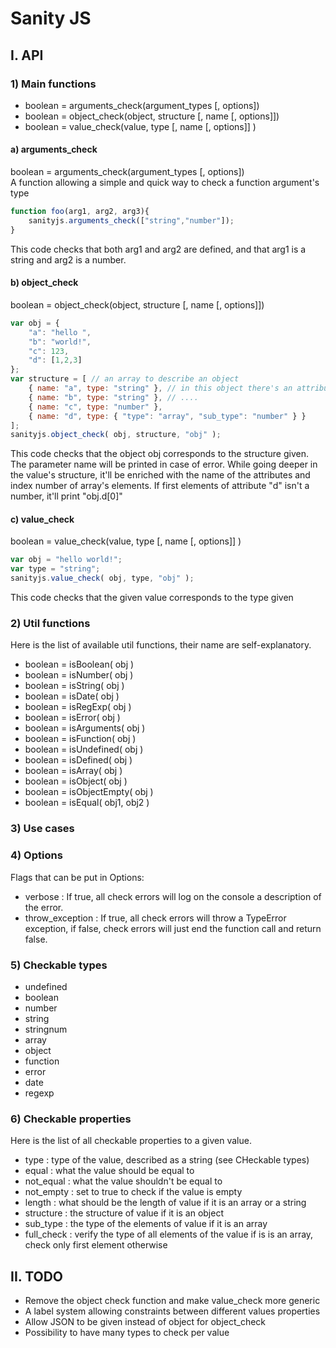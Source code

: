 # Sanity JS

## I. API
### 1) Main functions
* boolean = arguments_check(argument_types [, options]) 
* boolean = object_check(object, structure [, name [, options]])
* boolean = value_check(value, type [, name [, options]] ) 

#### a) arguments_check
boolean = arguments_check(argument_types [, options])  
A function allowing a simple and quick way to check a function argument's type
```javascript
function foo(arg1, arg2, arg3){
	sanityjs.arguments_check(["string","number"]);
}
```
This code checks that both arg1 and arg2 are defined, and that arg1 is a string and arg2 is a number.

#### b) object_check
boolean = object_check(object, structure [, name [, options]])
```javascript
var obj = {
	"a": "hello ",
	"b": "world!",
	"c": 123,
	"d": [1,2,3]
};
var structure = [ // an array to describe an object
	{ name: "a", type: "string" }, // in this object there's an attribute called "a" that is a string
	{ name: "b", type: "string" }, // ....
	{ name: "c", type: "number" },
	{ name: "d", type: { "type": "array", "sub_type": "number" } }
];
sanityjs.object_check( obj, structure, "obj" );
```
This code checks that the object obj corresponds to the structure given.
The parameter name will be printed in case of error. While going deeper in the value's structure, it'll be enriched with the name of the attributes and index number of array's elements.
If first elements of attribute "d" isn't a number, it'll print "obj.d[0]"

#### c) value_check
boolean = value_check(value, type [, name [, options]] ) 
```javascript
var obj = "hello world!";
var type = "string";
sanityjs.value_check( obj, type, "obj" );
```
This code checks that the given value corresponds to the type given

### 2) Util functions
Here is the list of available util functions, their name are self-explanatory.
* boolean = isBoolean( obj )
* boolean = isNumber( obj )
* boolean = isString( obj )
* boolean = isDate( obj )
* boolean = isRegExp( obj )
* boolean = isError( obj )
* boolean = isArguments( obj )
* boolean = isFunction( obj )
* boolean = isUndefined( obj )
* boolean = isDefined( obj )
* boolean = isArray( obj )
* boolean = isObject( obj )
* boolean = isObjectEmpty( obj )
* boolean = isEqual( obj1, obj2 )

### 3) Use cases

### 4) Options
Flags that can be put in Options:
* verbose : If true, all check errors will log on the console a description of the error.
* throw_exception : If true, all check errors will throw a TypeError exception, if false, check errors will just end the function call and return false.

### 5) Checkable types
* undefined
* boolean
* number
* string
* stringnum
* array
* object
* function
* error
* date
* regexp

### 6) Checkable properties
Here is the list of all checkable properties to a given value.

* type : type of the value, described as a string (see CHeckable types)
* equal : what the value should be equal to
* not_equal : what the value shouldn't be equal to
* not_empty : set to true to check if the value is empty
* length : what should be the length of value if it is an array or a string
* structure : the structure of value if it is an object
* sub_type : the type of the elements of value if it is an array
* full_check : verify the type of all elements of the value if is is an array, check only first element otherwise


## II. TODO
* Remove the object check function and make value_check more generic
* A label system allowing constraints between different values properties
* Allow JSON to be given instead of object for object_check
* Possibility to have many types to check per value
